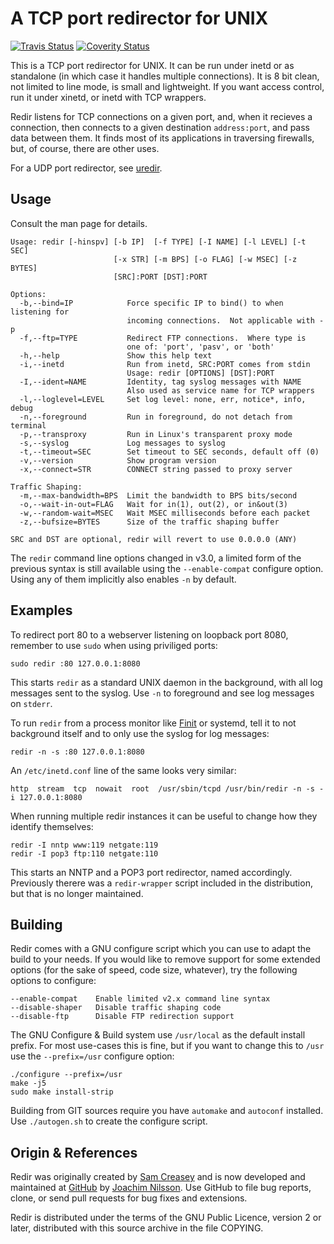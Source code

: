 A TCP port redirector for UNIX
==============================
[![Travis Status][]][Travis] [![Coverity Status]][Coverity Scan]

This is a TCP port redirector for UNIX.  It can be run under inetd or as
standalone (in which case it handles multiple connections).  It is 8 bit
clean, not limited to line mode, is small and lightweight.  If you want
access control, run it under xinetd, or inetd with TCP wrappers.

Redir listens for TCP connections on a given port, and, when it recieves
a connection, then connects to a given destination `address:port`, and
pass data between them.  It finds most of its applications in traversing
firewalls, but, of course, there are other uses.

For a UDP port redirector, see [uredir](https://github.com/troglobit/uredir/).

Usage
-----

Consult the man page for details.

    Usage: redir [-hinspv] [-b IP]  [-f TYPE] [-I NAME] [-l LEVEL] [-t SEC]
                           [-x STR] [-m BPS] [-o FLAG] [-w MSEC] [-z BYTES]
                           [SRC]:PORT [DST]:PORT
    
    Options:
      -b,--bind=IP            Force specific IP to bind() to when listening for
                              incoming connections.  Not applicable with -p
      -f,--ftp=TYPE           Redirect FTP connections.  Where type is
                              one of: 'port', 'pasv', or 'both'
      -h,--help               Show this help text
      -i,--inetd              Run from inetd, SRC:PORT comes from stdin
                              Usage: redir [OPTIONS] [DST]:PORT
      -I,--ident=NAME         Identity, tag syslog messages with NAME
                              Also used as service name for TCP wrappers
      -l,--loglevel=LEVEL     Set log level: none, err, notice*, info, debug
      -n,--foreground         Run in foreground, do not detach from terminal
      -p,--transproxy         Run in Linux's transparent proxy mode
      -s,--syslog             Log messages to syslog
      -t,--timeout=SEC        Set timeout to SEC seconds, default off (0)
      -v,--version            Show program version
      -x,--connect=STR        CONNECT string passed to proxy server
    
    Traffic Shaping:
      -m,--max-bandwidth=BPS  Limit the bandwidth to BPS bits/second
      -o,--wait-in-out=FLAG   Wait for in(1), out(2), or in&out(3)
      -w,--random-wait=MSEC   Wait MSEC milliseconds before each packet
      -z,--bufsize=BYTES      Size of the traffic shaping buffer
    
    SRC and DST are optional, redir will revert to use 0.0.0.0 (ANY)

The `redir` command line options changed  in v3.0, a limited form of the
previous syntax is still available using the `--enable-compat` configure
option.  Using any of them implicitly also enables `-n` by default.


Examples
--------

To redirect port 80 to a webserver listening on loopback port 8080,
remember to use `sudo` when using priviliged ports:

    sudo redir :80 127.0.0.1:8080

This starts `redir` as a standard UNIX daemon in the background, with
all log messages sent to the syslog.  Use `-n` to foreground and see log
messages on `stderr`.

To run `redir` from a process monitor like [Finit][] or systemd, tell it
to not background itself and to only use the syslog for log messages:

    redir -n -s :80 127.0.0.1:8080

An `/etc/inetd.conf` line of the same looks very similar:

    http  stream  tcp  nowait  root  /usr/sbin/tcpd /usr/bin/redir -n -s -i 127.0.0.1:8080

When running multiple redir instances it can be useful to change how
they identify themselves:

    redir -I nntp www:119 netgate:119
    redir -I pop3 ftp:110 netgate:110

This starts an NNTP and a POP3 port redirector, named accordingly.
Previously therere was a `redir-wrapper` script included in the
distribution, but that is no longer maintained.


Building
--------

Redir comes with a  GNU configure script which you can  use to adapt the
build  to your  needs.  If  you would  like to  remove support  for some
extended options (for  the sake of speed, code size,  whatever), try the
following options to configure:

    --enable-compat    Enable limited v2.x command line syntax
    --disable-shaper   Disable traffic shaping code
    --disable-ftp      Disable FTP redirection support

The GNU Configure & Build system use `/usr/local` as the default install
prefix.  For most use-cases this is fine, but if you want to change this
to `/usr` use the `--prefix=/usr` configure option:

    ./configure --prefix=/usr
    make -j5
    sudo make install-strip

Building from GIT sources require you have `automake` and `autoconf`
installed.  Use `./autogen.sh` to create the configure script.


Origin & References
-------------------

Redir was originally created by [Sam Creasey][] and is now developed and
maintained at [GitHub][] by [Joachim Nilsson][].  Use GitHub to file bug
reports, clone, or send pull requests for bug fixes and extensions.

Redir is distributed under the terms of the GNU Public Licence, version
2 or later, distributed with this source archive in the file COPYING.

[Sam Creasey]:     http://sammy.net/~sammy/hacks/
[Joachim Nilsson]: http://troglobit.com
[GitHub]:          https://github.com/troglobit/redir
[Finit]:           https://github.com/troglobit/finit
[Travis]:          https://travis-ci.org/troglobit/redir
[Travis Status]:   https://travis-ci.org/troglobit/redir.png?branch=master
[Coverity Scan]:   https://scan.coverity.com/projects/8740
[Coverity Status]: https://scan.coverity.com/projects/8740/badge.svg
